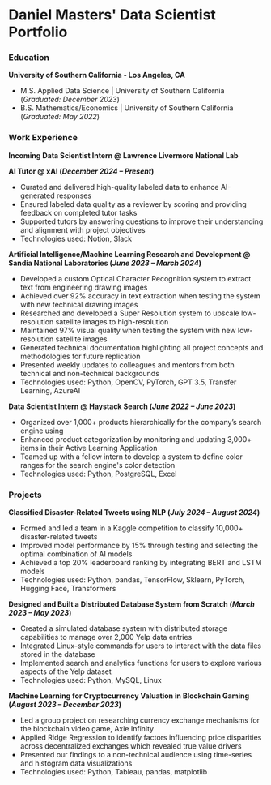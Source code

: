 # Daniel Masters' Data Scientist Portfolio

### Education
**University of Southern California - Los Angeles, CA**
- M.S. Applied Data Science | University of Southern California (_Graduated: December 2023_)
- B.S. Mathematics/Economics | University of Southern California (_Graduated: May 2022_)

### Work Experience
**Incoming Data Scientist Intern @ Lawrence Livermore National Lab**

**AI Tutor @ xAI (_December 2024 – Present_)**
- Curated and delivered high-quality labeled data to enhance AI-generated responses
- Ensured labeled data quality as a reviewer by scoring and providing feedback on completed tutor tasks
- Supported tutors by answering questions to improve their understanding and alignment with project objectives
- Technologies used: Notion, Slack

**Artificial Intelligence/Machine Learning Research and Development @ Sandia National Laboratories (_June 2023 – March 2024_)**
- Developed a custom Optical Character Recognition system to extract text from engineering drawing images
- Achieved over 92% accuracy in text extraction when testing the system with new technical drawing images
- Researched and developed a Super Resolution system to upscale low-resolution satellite images to high-resolution
- Maintained 97% visual quality when testing the system with new low-resolution satellite images
- Generated technical documentation highlighting all project concepts and methodologies for future replication
- Presented weekly updates to colleagues and mentors from both technical and non-technical backgrounds
- Technologies used: Python, OpenCV, PyTorch, GPT 3.5, Transfer Learning, AzureAI

**Data Scientist Intern @ Haystack Search (_June 2022 – June 2023_)**
- Organized over 1,000+ products hierarchically for the company’s search engine using
- Enhanced product categorization by monitoring and updating 3,000+ items in their Active Learning Application
- Teamed up with a fellow intern to develop a system to define color ranges for the search engine's color detection
- Technologies used: Python, PostgreSQL, Excel

### Projects
**Classified Disaster-Related Tweets using NLP (_July 2024 – August 2024_)**
- Formed and led a team in a Kaggle competition to classify 10,000+ disaster-related tweets
- Improved model performance by 15% through testing and selecting the optimal combination of AI models
- Achieved a top 20% leaderboard ranking by integrating BERT and LSTM models
- Technologies used: Python, pandas, TensorFlow, Sklearn, PyTorch, Hugging Face, Transformers

**Designed and Built a Distributed Database System from Scratch (_March 2023 – May 2023_)**
-	Created a simulated database system with distributed storage capabilities to manage over 2,000 Yelp data entries
-	Integrated Linux-style commands for users to interact with the data files stored in the database
-	Implemented search and analytics functions for users to explore various aspects of the Yelp dataset
-	Technologies used: Python, MySQL, Linux

**Machine Learning for Cryptocurrency Valuation in Blockchain Gaming (_August 2023 – December 2023_)**
-	Led a group project on researching currency exchange mechanisms for the blockchain video game, Axie Infinity 
-	Applied Ridge Regression to identify factors influencing price disparities across decentralized exchanges which revealed true value drivers 
-	Presented our findings to a non-technical audience using time-series and histogram data visualizations 
-	Technologies used: Python, Tableau, pandas, matplotlib 




  

  
